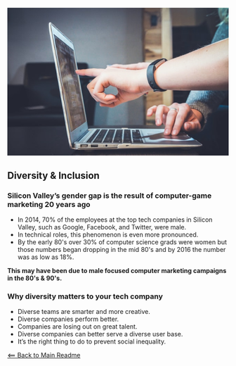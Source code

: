 ![Alt Text](img/collaboration.jpg)

## Diversity & Inclusion

### Silicon Valley’s gender gap is the result of computer-game marketing 20 years ago

- In 2014, 70% of the employees at the top tech companies in Silicon Valley, such as Google, Facebook, and Twitter, were male.
- In technical roles, this phenomenon is even more pronounced.
- By the early 80's over 30% of computer science grads were women but those numbers began dropping in the mid 80's and by 2016 the number was as low as 18%.

**This may have been due to male focused computer marketing campaigns in the 80's & 90's.**


### Why diversity matters to your tech company

- Diverse teams are smarter and more creative.
- Diverse companies perform better.
- Companies are losing out on great talent.
- Diverse companies can better serve a diverse user base.
- It’s the right thing to do to prevent social inequality.


[<== Back to Main Readme](README.md)